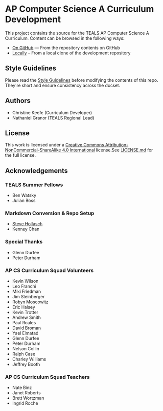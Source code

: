 AP Computer Science A Curriculum Development
====================================================================================================

This project contains the source for the TEALS AP Computer Science A Curriculum. Content can be
browsed in the following ways:

- [On GitHub][] — From the repository contents on GitHub
- [Locally][] – From a local clone of the development repository


Style Guidelines
----------------
Please read the [Style Guidelines](STYLE.md) before modifying the contents of this repo. They're
short and ensure consistency across the docset.


Authors
-------
- Christine Keefe (Curriculum Developer)
- Nathaniel Granor (TEALS Regional Lead)


License
-------
This work is licensed under a [Creative Commons Attribution-NonCommercial-ShareAlike 4.0 International][] license.See [LICENSE.md][] for the full license.


Acknowledgements
----------------
### TEALS Summer Fellows
- Ben Watsky
- Julian Boss

### Markdown Conversion & Repo Setup
- [Steve Hollasch](https://github.com/hollasch)
- Kenney Chan

### Special Thanks
- Glenn Durfee
- Peter Durham

### AP CS Curriculum Squad Volunteers
- Kevin Wilson
- Leo Franchi
- Miki Friedman
- Jim Steinberger
- Robyn Moscowitz
- Eric Halsey
- Kevin Trotter
- Andrew Smith
- Paul Roales
- David Broman
- Yael Elmatad
- Glenn Durfee
- Peter Durham
- Nelson Collin
- Ralph Case
- Charley Williams
- Jeffrey Booth

### AP CS Curriculum Squad Teachers
- Nate Binz
- Janet Roberts
- Brett Wortzman
- Ingrid Roche



[Creative Commons Attribution-NonCommercial-ShareAlike 4.0 International]: https://creativecommons.org/licenses/by-nc-sa/4.0/
[LICENSE.md]:  LICENSE.md
[Locally]:     SUMMARY.md
[On GitHub]:   https://github.com/TEALSK12/apcsa-public/

